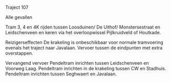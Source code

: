 Traject 107

Alle gevallen

Tram 3, 4 en 4K
rijden tussen Loosduinen/ De Uithof/ Monstersestraat en Leidschenveen en keren via het overloopwissel Pijlkruidveld of Houtkade.

Reizigerseffecten
De krakeling is onbeschikbaar voor normale tramvoering evenals het traject naar Javalaan.
Vervoer tussen de eindpunten met extra overstappen.

Vervangend vervoer
Pendeltram inrichten tussen Leidschenveen en Voorweg Laag.
Pendeltram inrichten in de krakeling tussen CW en Stadhuis.
Pendeltram inrichten tussen Seghwaert en Javalaan.
